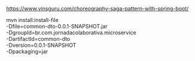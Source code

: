 https://www.vinsguru.com/choreography-saga-pattern-with-spring-boot/

mvn install:install-file \
   -Dfile=common-dto-0.0.1-SNAPSHOT.jar \
   -DgroupId=br.com.jornadacolaborativa.microservice \
   -DartifactId=common-dto \
   -Dversion=0.0.1-SNAPSHOT \
   -Dpackaging=jar
